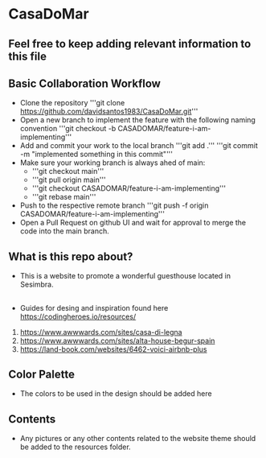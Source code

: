 # CasaDoMar

## Feel free to keep adding relevant information to this file

## Basic Collaboration Workflow
- Clone the repository '''git clone https://github.com/davidsantos1983/CasaDoMar.git'''
- Open a new branch to implement the feature with the following naming convention '''git checkout -b CASADOMAR/feature-i-am-implementing'''
- Add and commit your work to the local branch '''git add .''' '''git commit -m "implemented something in this commit"'''
- Make sure your working branch is always ahed of main:
  - '''git checkout main'''
  - '''git pull origin main'''
  - '''git checkout CASADOMAR/feature-i-am-implementing'''
  - '''git rebase main'''
- Push to the respective remote branch '''git push -f origin CASADOMAR/feature-i-am-implementing'''
- Open a Pull Request on github UI and wait for approval to merge the code into the main branch.

## What is this repo about?
- This is a website to promote a wonderful guesthouse located in Sesimbra.
  
##
- Guides for desing and inspiration found here https://codingheroes.io/resources/
1. https://www.awwwards.com/sites/casa-di-legna
2. https://www.awwwards.com/sites/alta-house-begur-spain
3. https://land-book.com/websites/6462-voici-airbnb-plus
   
## Color Palette
- The colors to be used in the design should be added here

## Contents
- Any pictures or any other contents related to the website theme should be added to the resources folder.
